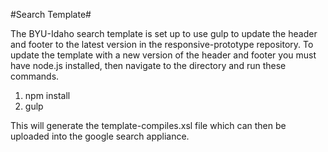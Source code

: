 #Search Template#

The BYU-Idaho search template is set up to use gulp to update the header and footer to the latest version in the responsive-prototype repository.  To update the template with a new version of the header and footer you must have node.js installed, then navigate to the directory and run these commands.

 1. npm install
 2. gulp

This will generate the template-compiles.xsl file which can then be uploaded into the google search appliance.
